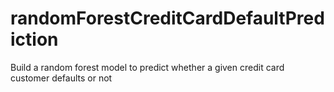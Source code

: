 # randomForestCreditCardDefaultPrediction
Build a random forest model to predict whether a given credit card customer defaults or not
